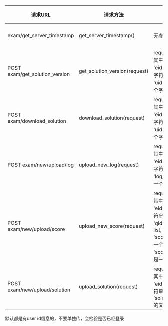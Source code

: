 | 请求URL                     | 请求方法                          | 参数描述                                     | 接口描述             | 返回结果                                     |
| ------------------------- | ----------------------------- | ---------------------------------------- | ---------------- | ---------------------------------------- |
| exam/get_server_timestamp | get_server_timestamp()        | 无参数                                      | 获取服务器的时间戳        | 返回一个Json对象，{'timestamp':timestamp}，其中timestamp的值是int类型 |
| POST exam/get_solution_version | get_solution_version(request) | request:HttpRequest，其中包含：<br>'eid'：考试的id, 是一个字符串，<br>'uid'：用户的id，是一个字符串 | 获取当前学生当前考试的最新版本号 | 如果存在最新的版本号，返回一个Json对象，{'solution_version':solution_version}，其中solution_version是str类型，具体格式为：mac+"_"+timestamp。如果不存在不存在最新的版本号，则返回空。 |
| POST exam/download_solution    | download_solution(request)    | request:HttpRequest，其中包含：<br>'eid'：考试的id, 是一个字符串，<br>'uid'：用户的id，是一个字符串 | 下载当前学生当前考试的最新版本  | 如果存在最新的版本号，返回一个Json对象，{'solution':solution_file}。 |
| POST exam/new/upload/log       | upload_new_log(request)       | request:HttpRequest，其中包含：<br>'eid': 考试的id, 是一个字符串，<br>'log_zip': 日志文件，是一个文件 | 上传新的日志           | 如果返回成功，则返回一个Json对象，{'result': 'ok'}      |
| POST exam/new/upload/score     | upload_new_score(request)     | request:HttpRequest，其中包含：<br>'eid':考试的id, 是一个字符串，<br>'qid':问题的id,是一个list,<br>'score':问题的分数，是一个list,<br>'score_zip':分数文件，是一个文件 | 上传新的分数           | 如果返回成功，则返回一个Json对象，{'result': 'ok'}      |
| POST exam/new/upload/solution  | upload_solution(request)      | request:HttpRequest，其中包含：<br>'eid':考试的id, 是一个字符串，<br>’solution_zip’:solution的文件，是一个文件 | 上传新的solution     | 如果返回成功，则返回一个Json对象，{'result': 'ok'}      |

默认都是有user id信息的，不要单独传，会检验是否已经登录